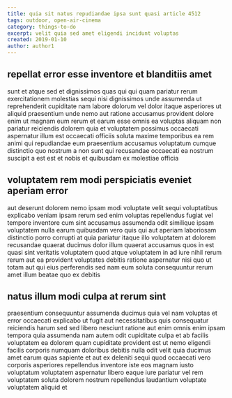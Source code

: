 ```yaml
---
title: quia sit natus repudiandae ipsa sunt quasi article 4512
tags: outdoor, open-air-cinema
category: things-to-do
excerpt: velit quia sed amet eligendi incidunt voluptas
created: 2019-01-10
author: author1
---
```


## repellat error esse inventore et blanditiis amet

sunt et atque sed et dignissimos quas qui qui quam pariatur rerum exercitationem molestias sequi nisi dignissimos unde assumenda ut reprehenderit cupiditate nam labore dolorum vel dolor itaque asperiores ut aliquid praesentium unde nemo aut ratione accusamus provident dolore enim ut magnam eum rerum et earum esse omnis ea voluptas aliquam non pariatur reiciendis dolorem quia et voluptatem possimus occaecati aspernatur illum est occaecati officiis soluta maxime temporibus ea rem animi qui repudiandae eum praesentium accusamus voluptatum cumque distinctio quo nostrum a non sunt qui recusandae occaecati ea nostrum suscipit a est est et nobis et quibusdam ex molestiae officia

## voluptatem rem modi perspiciatis eveniet aperiam error

aut deserunt dolorem nemo ipsam modi voluptate velit sequi voluptatibus explicabo veniam ipsam rerum sed enim voluptas repellendus fugiat vel tempore inventore cum sint accusamus assumenda odit similique ipsam voluptatem nulla earum quibusdam vero quis qui aut aperiam laboriosam distinctio porro corrupti at quia pariatur itaque illo voluptatem at dolorem recusandae quaerat ducimus dolor illum quaerat accusamus quos in est quasi sint veritatis voluptatem quod atque voluptatem in ad iure nihil rerum rerum aut ea provident voluptates debitis ratione aspernatur nisi quo ut totam aut qui eius perferendis sed nam eum soluta consequuntur rerum amet illum beatae quo ex debitis

## natus illum modi culpa at rerum sint

praesentium consequuntur assumenda ducimus quia vel nam voluptas et error occaecati explicabo ut fugit aut necessitatibus quis consequatur reiciendis harum sed sed libero nesciunt ratione aut enim omnis enim ipsam tempora quia assumenda nam autem odit cupiditate culpa et ab facilis voluptatem ea dolorem quam cupiditate provident est ut nemo eligendi facilis corporis numquam doloribus debitis nulla odit velit quia ducimus amet earum quas sapiente et aut ex deleniti sequi quod occaecati vero corporis asperiores repellendus inventore iste eos magnam iusto voluptatum voluptatem aspernatur libero eaque iure pariatur vel rem voluptatem soluta dolorem nostrum repellendus laudantium voluptate voluptatem aliquid et
